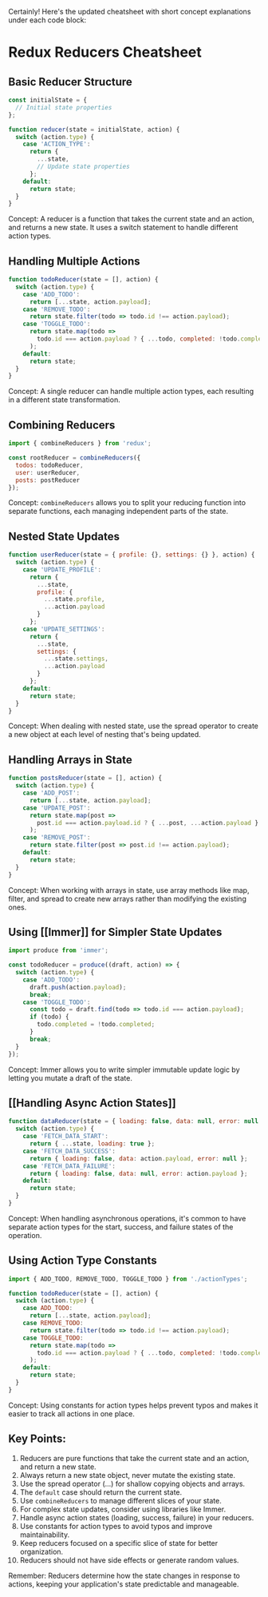 Certainly! Here's the updated cheatsheet with short concept explanations under each code block:

# Redux Reducers Cheatsheet

## Basic Reducer Structure

```javascript
const initialState = {
  // Initial state properties
};

function reducer(state = initialState, action) {
  switch (action.type) {
    case 'ACTION_TYPE':
      return {
        ...state,
        // Update state properties
      };
    default:
      return state;
  }
}
```
Concept: A reducer is a function that takes the current state and an action, and returns a new state. It uses a switch statement to handle different action types.

## Handling Multiple Actions

```javascript
function todoReducer(state = [], action) {
  switch (action.type) {
    case 'ADD_TODO':
      return [...state, action.payload];
    case 'REMOVE_TODO':
      return state.filter(todo => todo.id !== action.payload);
    case 'TOGGLE_TODO':
      return state.map(todo =>
        todo.id === action.payload ? { ...todo, completed: !todo.completed } : todo
      );
    default:
      return state;
  }
}
```
Concept: A single reducer can handle multiple action types, each resulting in a different state transformation.

## Combining Reducers

```javascript
import { combineReducers } from 'redux';

const rootReducer = combineReducers({
  todos: todoReducer,
  user: userReducer,
  posts: postReducer
});
```
Concept: `combineReducers` allows you to split your reducing function into separate functions, each managing independent parts of the state.

## Nested State Updates

```javascript
function userReducer(state = { profile: {}, settings: {} }, action) {
  switch (action.type) {
    case 'UPDATE_PROFILE':
      return {
        ...state,
        profile: {
          ...state.profile,
          ...action.payload
        }
      };
    case 'UPDATE_SETTINGS':
      return {
        ...state,
        settings: {
          ...state.settings,
          ...action.payload
        }
      };
    default:
      return state;
  }
}
```
Concept: When dealing with nested state, use the spread operator to create a new object at each level of nesting that's being updated.

## Handling Arrays in State

```javascript
function postsReducer(state = [], action) {
  switch (action.type) {
    case 'ADD_POST':
      return [...state, action.payload];
    case 'UPDATE_POST':
      return state.map(post =>
        post.id === action.payload.id ? { ...post, ...action.payload } : post
      );
    case 'REMOVE_POST':
      return state.filter(post => post.id !== action.payload);
    default:
      return state;
  }
}
```
Concept: When working with arrays in state, use array methods like map, filter, and spread to create new arrays rather than modifying the existing ones.

## Using [[Immer]] for Simpler State Updates

```javascript
import produce from 'immer';

const todoReducer = produce((draft, action) => {
  switch (action.type) {
    case 'ADD_TODO':
      draft.push(action.payload);
      break;
    case 'TOGGLE_TODO':
      const todo = draft.find(todo => todo.id === action.payload);
      if (todo) {
        todo.completed = !todo.completed;
      }
      break;
  }
});
```
Concept: Immer allows you to write simpler immutable update logic by letting you mutate a draft of the state.

## [[Handling Async Action States]]

```javascript
function dataReducer(state = { loading: false, data: null, error: null }, action) {
  switch (action.type) {
    case 'FETCH_DATA_START':
      return { ...state, loading: true };
    case 'FETCH_DATA_SUCCESS':
      return { loading: false, data: action.payload, error: null };
    case 'FETCH_DATA_FAILURE':
      return { loading: false, data: null, error: action.payload };
    default:
      return state;
  }
}
```
Concept: When handling asynchronous operations, it's common to have separate action types for the start, success, and failure states of the operation.

## Using Action Type Constants

```javascript
import { ADD_TODO, REMOVE_TODO, TOGGLE_TODO } from './actionTypes';

function todoReducer(state = [], action) {
  switch (action.type) {
    case ADD_TODO:
      return [...state, action.payload];
    case REMOVE_TODO:
      return state.filter(todo => todo.id !== action.payload);
    case TOGGLE_TODO:
      return state.map(todo =>
        todo.id === action.payload ? { ...todo, completed: !todo.completed } : todo
      );
    default:
      return state;
  }
}
```
Concept: Using constants for action types helps prevent typos and makes it easier to track all actions in one place.
## Key Points:

1. Reducers are pure functions that take the current state and an action, and return a new state.
2. Always return a new state object, never mutate the existing state.
3. Use the spread operator (...) for shallow copying objects and arrays.
4. The `default` case should return the current state.
5. Use `combineReducers` to manage different slices of your state.
6. For complex state updates, consider using libraries like Immer.
7. Handle async action states (loading, success, failure) in your reducers.
8. Use constants for action types to avoid typos and improve maintainability.
9. Keep reducers focused on a specific slice of state for better organization.
10. Reducers should not have side effects or generate random values.

Remember: Reducers determine how the state changes in response to actions, keeping your application's state predictable and manageable.
